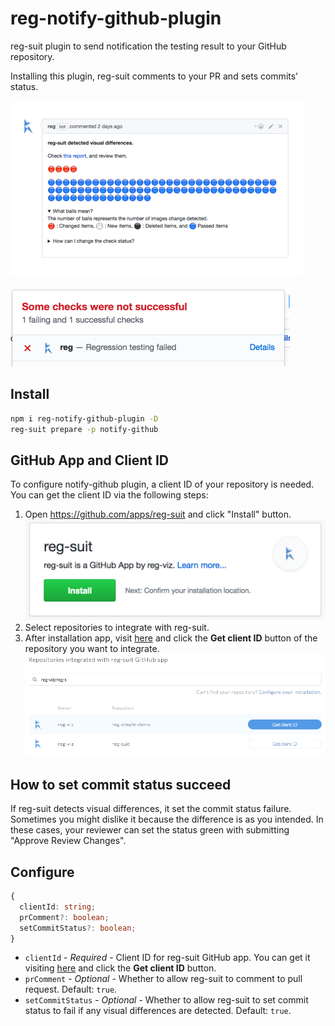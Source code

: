 # reg-notify-github-plugin
reg-suit plugin to send notification the testing result to your GitHub repository.

Installing this plugin, reg-suit comments to your PR and sets commits' status.

![](images/capt_pr_comment.png)

![](images/capt_status.png)

## Install

```sh
npm i reg-notify-github-plugin -D
reg-suit prepare -p notify-github
```

## GitHub App and Client ID
To configure notify-github plugin, a client ID of your repository is needed. You can get the client ID via the following steps:

1. Open https://github.com/apps/reg-suit and click "Install" button.  
![](images/capt_install_app.png)
1. Select repositories to integrate with reg-suit.
1. After installation app, visit [here](https://reg-viz.github.io/reg-suit/gh-app/) and click the **Get client ID** button of the repository you want to integrate.  
![](images/capt_client_id.png)


## How to set commit status succeed
If reg-suit detects visual differences, it set the commit status failure. Sometimes you might dislike it because the difference is as you intended. In these cases, your reviewer can set the status green with submitting "Approve Review Changes".

## Configure

```ts
{
  clientId: string;
  prComment?: boolean;
  setCommitStatus?: boolean;
}
```

- `clientId` - *Required* - Client ID for reg-suit GitHub app. You can get it visiting [here](https://reg-viz.github.io/reg-suit/gh-app/) and click the **Get client ID** button.
- `prComment` - *Optional* - Whether to allow reg-suit to comment to pull request. Default: `true`.
- `setCommitStatus` - *Optional* - Whether to allow reg-suit to set commit status to fail if any visual differences are detected. Default: `true`.
